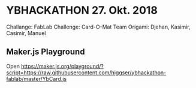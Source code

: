 # YBHACKATHON 27. Okt. 2018

Challange: FabLab Challenge: Card-O-Mat
Team Origami: Djehan, Kasimir, Casimir, Manuel

## Maker.js Playground
Open https://maker.js.org/playground/?script=https://raw.githubusercontent.com/higgser/ybhackathon-fablab/master/YbCard.js
